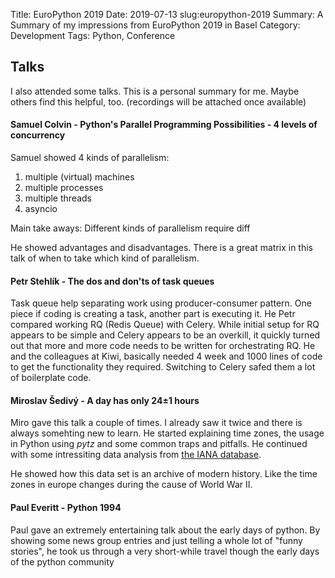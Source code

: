 Title: EuroPython 2019
Date: 2019-07-13
slug:europython-2019
Summary: A Summary of my impressions from EuroPython 2019 in Basel
Category: Development
Tags: Python, Conference



## Talks
I also attended some talks. This is a personal summary for me. Maybe others find this helpful, too.
(recordings will be attached once available)



#### Samuel Colvin - Python's Parallel Programming Possibilities - 4 levels of concurrency 
Samuel showed 4 kinds of parallelism:

1. multiple (virtual) machines
2. multiple processes
3. multiple threads
4. asyncio

Main take aways: Different kinds of parallelism require diff

He showed advantages and disadvantages. There is a great matrix in this talk of when to take which kind of parallelism.

#### Petr Stehlík - The dos and don'ts of task queues
Task queue help separating work using producer-consumer pattern. One piece if coding is creating a task, another part is executing it.
He Petr compared working RQ (Redis Queue) with Celery. While initial setup for RQ appears to be simple and Celery appears to be an overkill,
it quickly turned out that more and more code needs to be written for orchestrating RQ.
He and the colleagues at Kiwi, basically needed 4 week and 1000 lines of code to get the functionality they required.
Switching to Celery safed them a lot of boilerplate code.


#### Miroslav Šedivý -  A day has only 24±1 hours
Miro gave this talk a couple of times. I already saw it twice and there is always somehting new to learn.
He started explaining time zones, the usage in Python using _pytz_ and some common traps and pitfalls.
He continued with some intressiting data analysis from [the IANA database](https://www.iana.org/time-zones).

He showed how this data set is an archive of modern history. Like the time zones in europe changes during the cause of
World War II.



#### Paul Everitt - Python 1994
Paul gave an extremely entertaining talk about the early days of python. 
By showing some news group entries and just telling a whole lot of "funny stories", he took us through a very short-while
travel though the early days of the python community


<!--
#### Daniele Procida - The world's cheapest, simplest plotter

#### Raphael Pierzina - Advanced pytest

#### Mario Corchero - Exceptional Exceptions



#### Keynote - Luba Elliott - AI in Contemporary Art

#### Keynote - Victor Stinner - Python Performance: Past, Present and Future

#### Lynn Root - Advanced asyncio: Solving Real-world Production Problems

#### Radoslav Georgiev - Software patterns for productive teams

#### Anastasiia Tymoshchuk - The Agile comedy: from hell to paradise
-->

